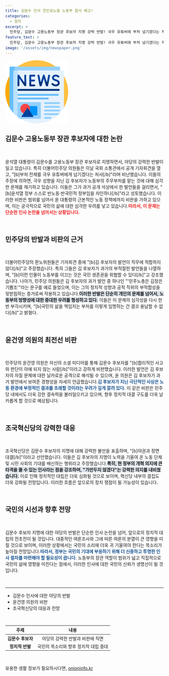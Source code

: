 ```yaml
---
title: 김문수 인사 천인공노할 노동부 참사 예고!
categories:
  - 정치
excerpt: >
  민주당, 김문수 고용노동부 장관 후보자 지명 강력 반발! 극우 유튜버에 부처 넘기겠다는 처사라며 즉각 철회 촉구. 과거 발언 논란이 불러일으킨 정치적 격돌, 윤 대통령과 야권의 대치가 심화되고 있다.
feature_text: >
  민주당, 김문수 고용노동부 장관 후보자 지명 강력 반발! 극우 유튜버에 부처 넘기겠다는 처사라며 즉각 철회 촉구. 과거 발언 논란이 불러일으킨 정치적 격돌, 윤 대통령과 야권의 대치가 심화되고 있다.
image: '/assets/img/newspaper.png'
---
```


<p><img src="/assets/img/newspaper.png" alt="kimp 속보" /></p>

<h2 data-ke-size="size26">김문수 고용노동부 장관 후보자에 대한 논란</h2>

<p data-ke-size="size16">&nbsp;</p><p data-ke-size="size16">윤석열 대통령이 김문수를 고용노동부 장관 후보자로 지명하면서, 야당의 강력한 반발이 일고 있습니다. 특히 더불어민주당 의원들은 이날 국회 소통관에서 공개 기자회견을 열고, "[b]부처 전체를 극우 유튜버에게 넘기겠다는 처사[/b]"라며 비난했습니다. 이들의 주장에 의하면, 극우 성향을 지닌 김 후보자가 노동부의 주무부처를 맡는 것에 대해 심각한 문제를 제기하고 있습니다. 이들은 그가 과거 공개 석상에서 한 발언들을 걸리면서, "[b]윤석열 정부 스스로 반노동·반국민적 정부임을 자인하나[/b]"라고 성토했습니다. 이러한 비판은 범위를 넘어서 윤 대통령의 근본적인 노동 정책에까지 비판을 가하고 있으며, 이는 궁극적으로 국민의 삶에 대한 심각한 우려를 낳고 있습니다.<b><span style="color: #ee2323;">따라서, 이 문제는 단순한 인사 논란을 넘어서는 상황입니다.</span></b></p>

<p data-ke-size="size16">&nbsp;</p>

<h2 data-ke-size="size26">민주당의 반발과 비판의 근거</h2>

<p data-ke-size="size16">&nbsp;</p><p data-ke-size="size16">더불어민주당의 환노위원들은 기자회견 중에 "[b]김 후보자의 발언이 직무에 적합하지 않다[/b]"고 주장했습니다. 특히 그들은 김 후보자가 과거의 부적절한 발언들을 나열하며, "[b]이런 인물이 노동부를 이끄는 것은 국민 생존권을 위협할 수 있다[/b]"고 강조했습니다. 나아가, 민주당 의원들은 김 후보자의 과거 발언 중 하나인 "'민주노총은 김정은 기쁨조'"라는 문구를 예로 들었으며, 이는 그의 정치적 성향과 공적 직위의 부적합성을 뒷받침하는 증거로써 작용하고 있습니다.<b><span style="background-color: #21538527;">이러한 반발은 단순히 개인의 문제를 넘어서, 노동부의 방향성에 대한 중대한 우려를 형성하고 있다.</span></b> 이들은 이 문제의 심각성을 다시 한 번 부각시키며, "[b]국민의 삶을 책임지는 부처를 이렇게 임명하는 건 결코 용납할 수 없다[/b]"고 밝혔다.</p>

<p data-ke-size="size16">&nbsp;</p>

<h2 data-ke-size="size26">윤건영 의원의 최전선 비판</h2>

<p data-ke-size="size16">&nbsp;</p><p data-ke-size="size16">민주당의 윤건영 의원은 자신의 소셜 미디어를 통해 김문수 후보자를 "[b]합리적인 사고와 판단이 아예 되지 않는 사람[/b]"이라고 강하게 비판했습니다. 이러한 발언은 김 후보자의 자질 문제에 대한 날카로운 공격으로 해석될 수 있으며, 윤 의원은 김 후보자가 과거 발언에서 보여준 경향성을 자세히 언급했습니다.<b><span style="color: #1a5490;">김 후보자가 지닌 극단적인 사상은 노동 환경에 부정적인 결과를 초래할 것이라는 우려가 깊게 깔려 있다.</span></b> 이 같은 비판은 민주당 내에서도 더욱 강한 결속력을 불러일으키고 있으며, 향후 정치적 대결 구도를 더욱 날카롭게 할 것으로 예상됩니다.</p>

<p data-ke-size="size16">&nbsp;</p>

<h2 data-ke-size="size26">조국혁신당의 강력한 대응</h2>

<p data-ke-size="size16">&nbsp;</p><p data-ke-size="size16">조국혁신당은 김문수 후보자의 지명에 대해 강력한 불만을 표출하며, "[b]야권과 정면 대결[/b]"이라고 선언했습니다. 이들은 김 후보자의 지명이 노력을 기울여 온 노동 단체 및 시민 사회의 기대를 배신하는 행위라고 주장했습니다.<b><span style="background-color: #21538527;">특히, 현 정부의 개혁 의지에 큰 타격을 줄 수 있는 인사라는 점을 강조하며, "가만두지 않겠다"는 강력한 의지를 내비쳤습니다.</span></b> 이로 인해 정치적인 대립은 더욱 심화될 것으로 보이며, 혁신당 내부의 결집도 더욱 강화될 전망입니다. 이러한 흐름은 앞으로의 정치 쟁점이 될 가능성이 있습니다.</p>

<p data-ke-size="size16">&nbsp;</p>

<h2 data-ke-size="size26">국민의 시선과 향후 전망</h2>

<p data-ke-size="size16">&nbsp;</p><p data-ke-size="size16">김문수 후보자 지명에 대한 야당의 반발은 단순한 인사 논란을 넘어, 앞으로의 정치적 대립의 전초전이 될 것입니다. 대중적인 여론조사와 그에 따른 여론의 분열이 큰 영향을 미칠 것으로 보이며, 이러한 상황에서는 국민의 소리에 더욱 귀 기울여야 한다는 목소리가 높아질 전망입니다.<b><span style="color: #1a5490;">따라서, 정부는 국민의 기대에 부응하기 위해 더 신중하고 투명한 인사 절차를 마련해야 할 필요성이 큽니다.</span></b> 노동부의 장관 역할이 범위가 넓고 직접적으로 국민의 삶에 영향을 미친다는 점에서, 이러한 인사에 대한 국민의 신뢰가 생명선이 될 것입니다.</p>

<p data-ke-size="size16">&nbsp;</p>

<hr>

<ul>
    <li>김문수 인사에 대한 야당의 반발</li>
    <li>윤건영 의원의 비판</li>
    <li>조국혁신당의 대응과 전망</li>
</ul>

<p data-ke-size="size16">&nbsp;</p>

<table>
    <thead>
        <tr>
            <th style="text-align: center;">주제</th>
            <th style="text-align: center;">내용</th>
        </tr>
    </thead>
    <tbody>
        <tr>
            <td style="text-align: center; height: 17px;"><b>김문수 후보자</b></td>
            <td style="text-align: center; height: 17px;">야당의 강력한 반발과 비판에 직면</td>
        </tr>
        <tr>
            <td style="text-align: center; height: 17px;"><b>정치적 반발</b></td>
            <td style="text-align: center; height: 17px;">국민의 목소리와 향후 정치적 대립 증대</td>
        </tr>
    </tbody>
</table>

<p data-ke-size="size16">&nbsp;</p>
유용한 생활 정보가 필요하시다면, <a href="https://onioninfo.kr" rel="dofollow">onioninfo.kr</a>


